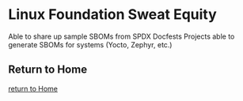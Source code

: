 # Linux Foundation Sweat Equity

Able to share up sample SBOMs from SPDX Docfests
Projects able to generate SBOMs for systems (Yocto, Zephyr, etc.)


## Return to Home
[return to Home](../../index.md)
